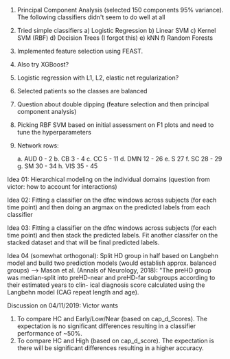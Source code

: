 1) Principal Component Analysis (selected 150 components 95% variance).
	The following classifiers didn't seem to do well at all
2) Tried simple classifiers
	a) Logistic Regression
	b) Linear SVM
	c) Kernel SVM (RBF)
	d) Decision Trees (I forgot this)
	e) kNN
	f) Random Forests
3) Implemented feature selection using FEAST.
4) Also try XGBoost?
5) Logistic regression with L1, L2, elastic net regularization?
6) Selected patients so the classes are balanced
7) Question about double dipping (feature selection and then principal component analysis)
8) Picking RBF SVM based on initial assessment on F1 plots and need to tune the hyperparameters
9) Network rows:

	a. AUD 0 - 2
	b. CB 3 - 4
	c. CC 5 - 11
	d. DMN 12 - 26
	e. S 27
	f. SC 28 - 29
	g. SM 30 - 34
	h. VIS 35 - 45

Idea 01: Hierarchical modeling on the individual domains (question from victor: how to account for interactions)

Idea 02: Fitting a classifier on the dfnc windows across subjects (for each time point) and then doing an argmax on the 
predicted labels from each classifier

Idea 03: Fitting a classifier on the dfnc windows across subjects (for each time point) and then stack the predicted labels.
Fit another classifer on the stacked dataset and that will be final predicted labels. 

Idea 04 (somewhat orthogonal): Split HD group in half based on Langbehn model and build two prediction models (would establish approx. balanced groups) --> Mason et al. (Annals of Neurology, 2018): "The preHD group was median-split into preHD-near and preHD-far subgroups according to their estimated years to clin- ical diagnosis score calculated using the Langbehn model (CAG repeat length and age). 

Discussion on 04/11/2019:
Victor wants 
1) To compare HC and Early/Low/Near (based on cap_d_Scores). The expectation is no significant differences
resulting in a classifier performance of ~50%.
2) To compare HC and High (based on cap_d_score). The expectation is there will be significant differences resulting in a higher accuracy.

